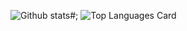 
![Github stats](https://github-readme-stats.vercel.app/api?username=drewwint&theme=highcontrast&show_icons=true&count_private=true&count_private=true)#; ![Top Languages Card](https://github-readme-stats.vercel.app/api/top-langs/?username=drewwint&theme=highcontrast&layout=compact)
